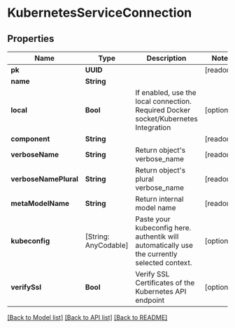 # KubernetesServiceConnection

## Properties
Name | Type | Description | Notes
------------ | ------------- | ------------- | -------------
**pk** | **UUID** |  | [readonly] 
**name** | **String** |  | 
**local** | **Bool** | If enabled, use the local connection. Required Docker socket/Kubernetes Integration | [optional] 
**component** | **String** |  | [readonly] 
**verboseName** | **String** | Return object&#39;s verbose_name | [readonly] 
**verboseNamePlural** | **String** | Return object&#39;s plural verbose_name | [readonly] 
**metaModelName** | **String** | Return internal model name | [readonly] 
**kubeconfig** | [String: AnyCodable] | Paste your kubeconfig here. authentik will automatically use the currently selected context. | [optional] 
**verifySsl** | **Bool** | Verify SSL Certificates of the Kubernetes API endpoint | [optional] 

[[Back to Model list]](../README.md#documentation-for-models) [[Back to API list]](../README.md#documentation-for-api-endpoints) [[Back to README]](../README.md)



